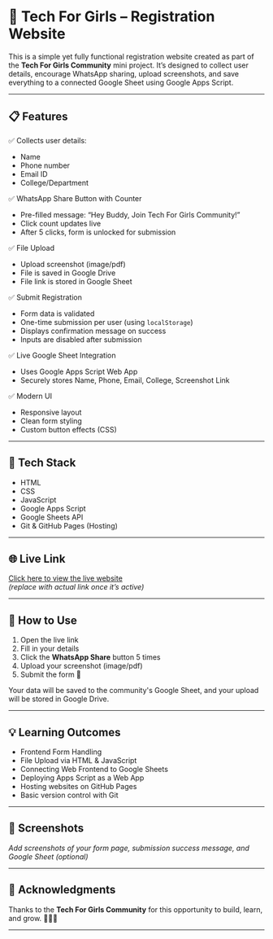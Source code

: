 # 🚀 Tech For Girls – Registration Website

This is a simple yet fully functional registration website created as part of the **Tech For Girls Community** mini project. It’s designed to collect user details, encourage WhatsApp sharing, upload screenshots, and save everything to a connected Google Sheet using Google Apps Script.

---

## 📋 Features

✅ Collects user details:  
- Name  
- Phone number  
- Email ID  
- College/Department  

✅ WhatsApp Share Button with Counter  
- Pre-filled message: “Hey Buddy, Join Tech For Girls Community!”  
- Click count updates live  
- After 5 clicks, form is unlocked for submission  

✅ File Upload  
- Upload screenshot (image/pdf)  
- File is saved in Google Drive  
- File link is stored in Google Sheet  

✅ Submit Registration  
- Form data is validated  
- One-time submission per user (using `localStorage`)  
- Displays confirmation message on success  
- Inputs are disabled after submission  

✅ Live Google Sheet Integration  
- Uses Google Apps Script Web App  
- Securely stores Name, Phone, Email, College, Screenshot Link  

✅ Modern UI  
- Responsive layout  
- Clean form styling  
- Custom button effects (CSS)

---

## 🔧 Tech Stack

- HTML  
- CSS  
- JavaScript  
- Google Apps Script  
- Google Sheets API  
- Git & GitHub Pages (Hosting)

---

## 🌐 Live Link

[Click here to view the live website](https://your-username.github.io/tech-for-girls-registration/)  
*(replace with actual link once it’s active)*

---

## 📁 How to Use

1. Open the live link  
2. Fill in your details  
3. Click the **WhatsApp Share** button 5 times  
4. Upload your screenshot (image/pdf)  
5. Submit the form 🎉  

Your data will be saved to the community's Google Sheet, and your upload will be stored in Google Drive.

---

## 💡 Learning Outcomes

- Frontend Form Handling  
- File Upload via HTML & JavaScript  
- Connecting Web Frontend to Google Sheets  
- Deploying Apps Script as a Web App  
- Hosting websites on GitHub Pages  
- Basic version control with Git  

---

## 📸 Screenshots

_Add screenshots of your form page, submission success message, and Google Sheet (optional)_  

---

## 🙌 Acknowledgments

Thanks to the **Tech For Girls Community** for this opportunity to build, learn, and grow. 💪🏻✨

---

